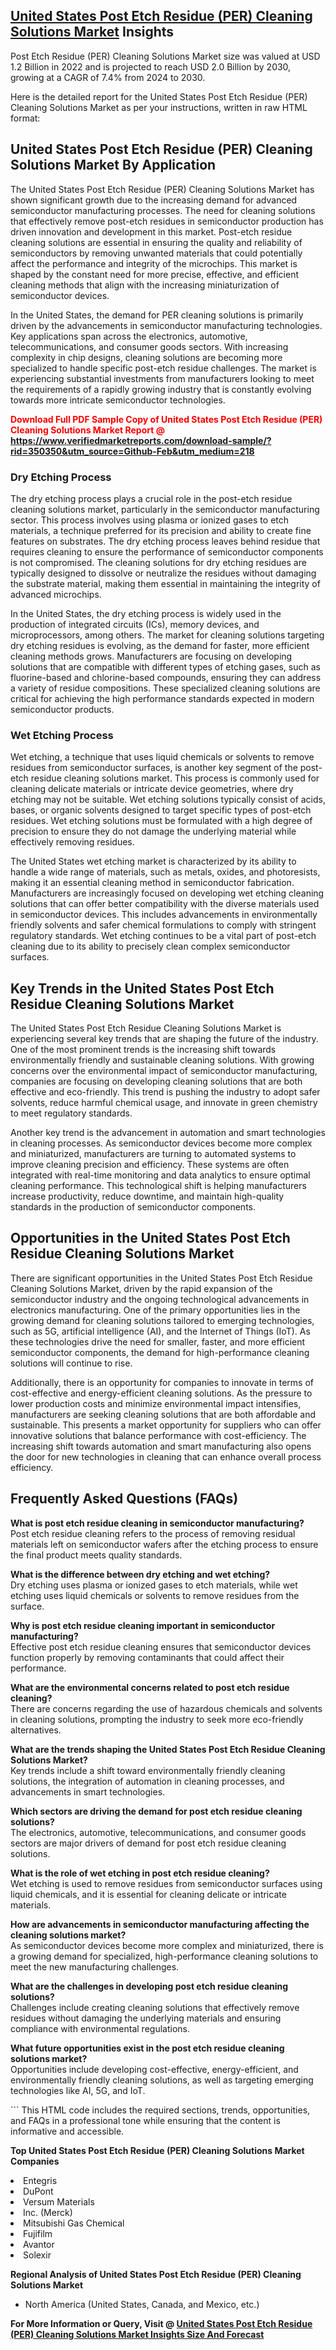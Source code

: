 <h2><a href="https://www.verifiedmarketreports.com/download-sample/?rid=350350&amp;utm_source=Github-Feb&amp;utm_medium=218" target="_blank">United States Post Etch Residue (PER) Cleaning Solutions Market</a> Insights</h2><p>Post Etch Residue (PER) Cleaning Solutions Market size was valued at USD 1.2 Billion in 2022 and is projected to reach USD 2.0 Billion by 2030, growing at a CAGR of 7.4% from 2024 to 2030.</p><p>Here is the detailed report for the United States Post Etch Residue (PER) Cleaning Solutions Market as per your instructions, written in raw HTML format:  <h2>United States Post Etch Residue (PER) Cleaning Solutions Market By Application</h2> <p>The United States Post Etch Residue (PER) Cleaning Solutions Market has shown significant growth due to the increasing demand for advanced semiconductor manufacturing processes. The need for cleaning solutions that effectively remove post-etch residues in semiconductor production has driven innovation and development in this market. Post-etch residue cleaning solutions are essential in ensuring the quality and reliability of semiconductors by removing unwanted materials that could potentially affect the performance and integrity of the microchips. This market is shaped by the constant need for more precise, effective, and efficient cleaning methods that align with the increasing miniaturization of semiconductor devices.</p> <p>In the United States, the demand for PER cleaning solutions is primarily driven by the advancements in semiconductor manufacturing technologies. Key applications span across the electronics, automotive, telecommunications, and consumer goods sectors. With increasing complexity in chip designs, cleaning solutions are becoming more specialized to handle specific post-etch residue challenges. The market is experiencing substantial investments from manufacturers looking to meet the requirements of a rapidly growing industry that is constantly evolving towards more intricate semiconductor technologies.</p> <p><strong><p><span class=""><span style="color: #ff0000;"><strong>Download Full PDF Sample Copy of United States Post Etch Residue (PER) Cleaning Solutions Market Report</strong> @ </span><a href="https://www.verifiedmarketreports.com/download-sample/?rid=350350&amp;utm_source=Github-Feb&amp;utm_medium=218" target="_blank">https://www.verifiedmarketreports.com/download-sample/?rid=350350&amp;utm_source=Github-Feb&amp;utm_medium=218</a></span></p></strong></p> <h3>Dry Etching Process</h3> <p>The dry etching process plays a crucial role in the post-etch residue cleaning solutions market, particularly in the semiconductor manufacturing sector. This process involves using plasma or ionized gases to etch materials, a technique preferred for its precision and ability to create fine features on substrates. The dry etching process leaves behind residue that requires cleaning to ensure the performance of semiconductor components is not compromised. The cleaning solutions for dry etching residues are typically designed to dissolve or neutralize the residues without damaging the substrate material, making them essential in maintaining the integrity of advanced microchips.</p> <p>In the United States, the dry etching process is widely used in the production of integrated circuits (ICs), memory devices, and microprocessors, among others. The market for cleaning solutions targeting dry etching residues is evolving, as the demand for faster, more efficient cleaning methods grows. Manufacturers are focusing on developing solutions that are compatible with different types of etching gases, such as fluorine-based and chlorine-based compounds, ensuring they can address a variety of residue compositions. These specialized cleaning solutions are critical for achieving the high performance standards expected in modern semiconductor products.</p> <h3>Wet Etching Process</h3> <p>Wet etching, a technique that uses liquid chemicals or solvents to remove residues from semiconductor surfaces, is another key segment of the post-etch residue cleaning solutions market. This process is commonly used for cleaning delicate materials or intricate device geometries, where dry etching may not be suitable. Wet etching solutions typically consist of acids, bases, or organic solvents designed to target specific types of post-etch residues. Wet etching solutions must be formulated with a high degree of precision to ensure they do not damage the underlying material while effectively removing residues.</p> <p>The United States wet etching market is characterized by its ability to handle a wide range of materials, such as metals, oxides, and photoresists, making it an essential cleaning method in semiconductor fabrication. Manufacturers are increasingly focused on developing wet etching cleaning solutions that can offer better compatibility with the diverse materials used in semiconductor devices. This includes advancements in environmentally friendly solvents and safer chemical formulations to comply with stringent regulatory standards. Wet etching continues to be a vital part of post-etch cleaning due to its ability to precisely clean complex semiconductor surfaces.</p> <h2>Key Trends in the United States Post Etch Residue Cleaning Solutions Market</h2> <p>The United States Post Etch Residue Cleaning Solutions Market is experiencing several key trends that are shaping the future of the industry. One of the most prominent trends is the increasing shift towards environmentally friendly and sustainable cleaning solutions. With growing concerns over the environmental impact of semiconductor manufacturing, companies are focusing on developing cleaning solutions that are both effective and eco-friendly. This trend is pushing the industry to adopt safer solvents, reduce harmful chemical usage, and innovate in green chemistry to meet regulatory standards.</p> <p>Another key trend is the advancement in automation and smart technologies in cleaning processes. As semiconductor devices become more complex and miniaturized, manufacturers are turning to automated systems to improve cleaning precision and efficiency. These systems are often integrated with real-time monitoring and data analytics to ensure optimal cleaning performance. This technological shift is helping manufacturers increase productivity, reduce downtime, and maintain high-quality standards in the production of semiconductor components.</p> <h2>Opportunities in the United States Post Etch Residue Cleaning Solutions Market</h2> <p>There are significant opportunities in the United States Post Etch Residue Cleaning Solutions Market, driven by the rapid expansion of the semiconductor industry and the ongoing technological advancements in electronics manufacturing. One of the primary opportunities lies in the growing demand for cleaning solutions tailored to emerging technologies, such as 5G, artificial intelligence (AI), and the Internet of Things (IoT). As these technologies drive the need for smaller, faster, and more efficient semiconductor components, the demand for high-performance cleaning solutions will continue to rise.</p> <p>Additionally, there is an opportunity for companies to innovate in terms of cost-effective and energy-efficient cleaning solutions. As the pressure to lower production costs and minimize environmental impact intensifies, manufacturers are seeking cleaning solutions that are both affordable and sustainable. This presents a market opportunity for suppliers who can offer innovative solutions that balance performance with cost-efficiency. The increasing shift towards automation and smart manufacturing also opens the door for new technologies in cleaning that can enhance overall process efficiency.</p> <h2>Frequently Asked Questions (FAQs)</h2> <p><strong>What is post etch residue cleaning in semiconductor manufacturing?</strong><br>Post etch residue cleaning refers to the process of removing residual materials left on semiconductor wafers after the etching process to ensure the final product meets quality standards.</p> <p><strong>What is the difference between dry etching and wet etching?</strong><br>Dry etching uses plasma or ionized gases to etch materials, while wet etching uses liquid chemicals or solvents to remove residues from the surface.</p> <p><strong>Why is post etch residue cleaning important in semiconductor manufacturing?</strong><br>Effective post etch residue cleaning ensures that semiconductor devices function properly by removing contaminants that could affect their performance.</p> <p><strong>What are the environmental concerns related to post etch residue cleaning?</strong><br>There are concerns regarding the use of hazardous chemicals and solvents in cleaning solutions, prompting the industry to seek more eco-friendly alternatives.</p> <p><strong>What are the trends shaping the United States Post Etch Residue Cleaning Solutions Market?</strong><br>Key trends include a shift toward environmentally friendly cleaning solutions, the integration of automation in cleaning processes, and advancements in smart technologies.</p> <p><strong>Which sectors are driving the demand for post etch residue cleaning solutions?</strong><br>The electronics, automotive, telecommunications, and consumer goods sectors are major drivers of demand for post etch residue cleaning solutions.</p> <p><strong>What is the role of wet etching in post etch residue cleaning?</strong><br>Wet etching is used to remove residues from semiconductor surfaces using liquid chemicals, and it is essential for cleaning delicate or intricate materials.</p> <p><strong>How are advancements in semiconductor manufacturing affecting the cleaning solutions market?</strong><br>As semiconductor devices become more complex and miniaturized, there is a growing demand for specialized, high-performance cleaning solutions to meet the new manufacturing challenges.</p> <p><strong>What are the challenges in developing post etch residue cleaning solutions?</strong><br>Challenges include creating cleaning solutions that effectively remove residues without damaging the underlying materials and ensuring compliance with environmental regulations.</p> <p><strong>What future opportunities exist in the post etch residue cleaning solutions market?</strong><br>Opportunities include developing cost-effective, energy-efficient, and environmentally friendly cleaning solutions, as well as targeting emerging technologies like AI, 5G, and IoT.</p> ``` This HTML code includes the required sections, trends, opportunities, and FAQs in a professional tone while ensuring that the content is informative and accessible.</p><p><strong>Top United States Post Etch Residue (PER) Cleaning Solutions Market Companies</strong></p><div data-test-id=""><p><li>Entegris</li><li> DuPont</li><li> Versum Materials</li><li> Inc. (Merck)</li><li> Mitsubishi Gas Chemical</li><li> Fujifilm</li><li> Avantor</li><li> Solexir</li></p><div><strong>Regional Analysis of&nbsp;United States Post Etch Residue (PER) Cleaning Solutions Market</strong></div><ul><li dir="ltr"><p dir="ltr">North America&nbsp;(United States, Canada, and Mexico, etc.)</p></li></ul><p><strong>For More Information or Query, Visit @&nbsp;</strong><strong><a href="https://www.verifiedmarketreports.com/product/post-etch-residue-per-cleaning-solutions-market/?utm_source=Github-Feb&amp;utm_medium=218" target="_blank">United States Post Etch Residue (PER) Cleaning Solutions Market Insights Size And Forecast</a></strong></p></div>
